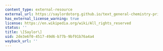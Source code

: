 ```yaml
---
content_type: external-resource
external_url: https://saylordotorg.github.io/text_general-chemistry-principles-patterns-and-applications-v1.0/s17-03-units-of-concentration.html
has_external_license_warning: true
license: https://en.wikipedia.org/wiki/All_rights_reserved
status: ''
title: \[Saylor\]
uid: 2de3e6f0-4517-49d6-b77b-9bf91b76a4a4
wayback_url: ''
---
```

